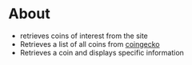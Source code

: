 # About
* retrieves coins of interest from the site
* Retrieves a list of all coins from [coingecko]
* Retrieves a coin and displays specific information

[coingecko]:www.coingecko.com/en/api
